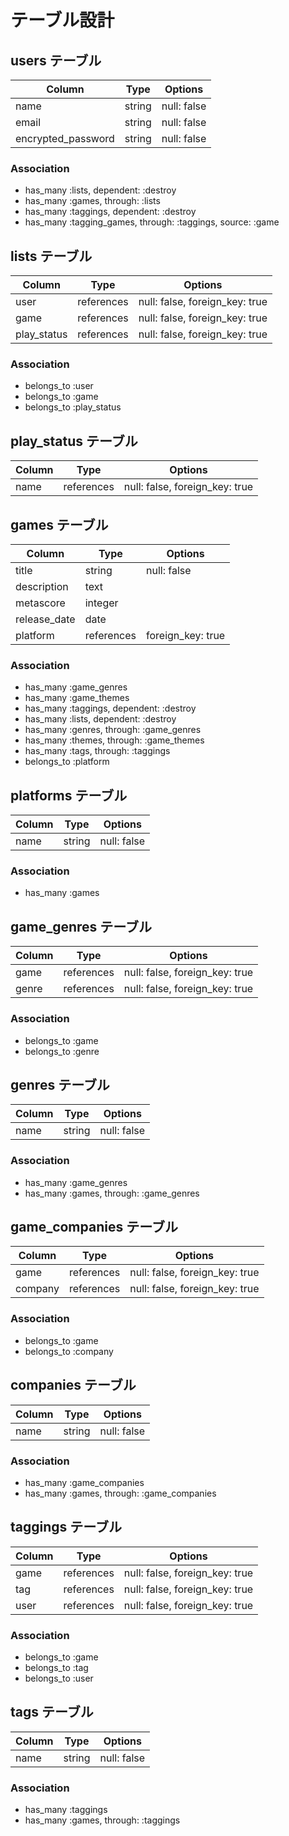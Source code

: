 # テーブル設計

## users テーブル

| Column             | Type   | Options     |
| ------------------ | ------ | ----------- |
| name               | string | null: false |
| email              | string | null: false |
| encrypted_password | string | null: false |

### Association

- has_many :lists, dependent: :destroy
- has_many :games, through: :lists
- has_many :taggings, dependent: :destroy
- has_many :tagging_games, through: :taggings, source: :game

## lists テーブル

| Column      | Type       | Options                        |
| ----------- | ---------- | ------------------------------ |
| user        | references | null: false, foreign_key: true |
| game        | references | null: false, foreign_key: true |
| play_status | references | null: false, foreign_key: true |

### Association

- belongs_to :user
- belongs_to :game
- belongs_to :play_status

## play_status テーブル

| Column | Type       | Options                        |
| ------ | ---------- | ------------------------------ |
| name   | references | null: false, foreign_key: true |

## games テーブル

| Column       | Type       | Options           |
| ------------ | ---------- | ----------------- |
| title        | string     | null: false       |
| description  | text       |                   |
| metascore    | integer    |                   |
| release_date | date       |                   |
| platform     | references | foreign_key: true |

### Association

- has_many :game_genres
- has_many :game_themes
- has_many :taggings, dependent: :destroy
- has_many :lists, dependent: :destroy
- has_many :genres, through: :game_genres
- has_many :themes, through: :game_themes
- has_many :tags, through: :taggings
- belongs_to :platform

## platforms テーブル

| Column | Type   | Options     |
| ------ | ------ | ----------- |
| name   | string | null: false |

### Association

- has_many :games

## game_genres テーブル

| Column | Type       | Options                        |
| ------ | ---------- | ------------------------------ |
| game   | references | null: false, foreign_key: true |
| genre  | references | null: false, foreign_key: true |

### Association

- belongs_to :game
- belongs_to :genre

## genres テーブル

| Column | Type   | Options     |
| ------ | ------ | ----------- |
| name   | string | null: false |

### Association

- has_many :game_genres
- has_many :games, through: :game_genres

## game_companies テーブル

| Column  | Type       | Options                        |
| ------- | ---------- | ------------------------------ |
| game    | references | null: false, foreign_key: true |
| company | references | null: false, foreign_key: true |

### Association

- belongs_to :game
- belongs_to :company

## companies テーブル

| Column | Type   | Options     |
| ------ | ------ | ----------- |
| name   | string | null: false |

### Association

- has_many :game_companies
- has_many :games, through: :game_companies

## taggings テーブル

| Column | Type       | Options                        |
| ------ | ---------- | ------------------------------ |
| game   | references | null: false, foreign_key: true |
| tag    | references | null: false, foreign_key: true |
| user   | references | null: false, foreign_key: true |

### Association

- belongs_to :game
- belongs_to :tag
- belongs_to :user

## tags テーブル

| Column | Type   | Options     |
| ------ | ------ | ----------- |
| name   | string | null: false |

### Association

- has_many :taggings
- has_many :games, through: :taggings
